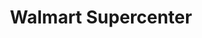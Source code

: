 ---
title: "Walmart Supercenter"
url: /san-luis-potosi/walmart-supercenter-doctor-salvador-nava-martinez/
shop: supermercado
---
